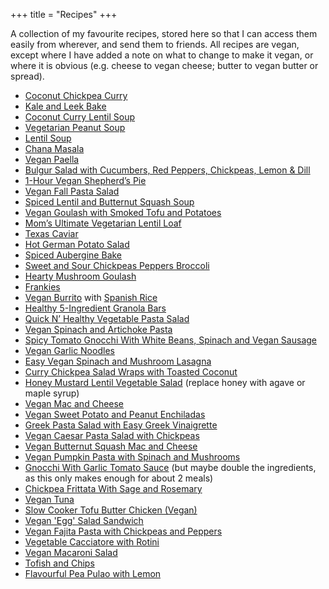 +++
title = "Recipes"
+++

A collection of my favourite recipes, stored here so that I can access them easily from wherever, and send them to friends. All recipes are vegan, except where I have added a note on what to change to make it vegan, or where it is obvious (e.g. cheese to vegan cheese; butter to vegan butter or spread).

- [Coconut Chickpea Curry](https://jessicainthekitchen.com/coconut-chickpea-curry-recipe/)
- [Kale and Leek Bake](https://www.redonline.co.uk/health-self/nutrition/a524662/smith-daughters-kale-and-leek-bake/)
- [Coconut Curry Lentil Soup](https://vegangela.com/2014/01/09/coconut-curry-lentil-soup/)
- [Vegetarian Peanut Soup](https://cookieandkate.com/2013/west-african-peanut-soup/)
- [Lentil Soup](https://cookieandkate.com/2019/best-lentil-soup-recipe/)
- [Chana Masala](https://www.bbcgoodfood.com/recipes/chana-masala)
- [Vegan Paella](https://veganheaven.org/recipe/vegan-paella/)
- [Bulgur Salad with Cucumbers, Red Peppers, Chickpeas, Lemon & Dill](https://www.onceuponachef.com/recipes/bulgur-salad-with-cucumbers-red-peppers-chick-peas-lemon-and-dill.html)
- [1-Hour Vegan Shepherd’s Pie](https://minimalistbaker.com/1-hour-vegan-shepherds-pie/)
- [Vegan Fall Pasta Salad](https://www.rabbitandwolves.com/vegan-fall-pasta-salad/)
- [Spiced Lentil and Butternut Squash Soup](https://www.bbcgoodfood.com/recipes/spiced-lentil-butternut-squash-soup)
- [Vegan Goulash with Smoked Tofu and Potatoes](https://www.elephantasticvegan.com/vegan-goulash-with-smoked-tofu-potatoes/)
- [Mom’s Ultimate Vegetarian Lentil Loaf](https://www.ambitiouskitchen.com/moms-ultimate-vegetarian-lentil-loaf/)
- [Texas Caviar](https://simple-veganista.com/texas-caviar/)
- [Hot German Potato Salad](https://www.delish.com/cooking/recipe-ideas/a19637562/hot-german-potato-salad-recipe/ (substitute bacon for vegan mock bacon))
- [Spiced Aubergine Bake](https://www.bbcgoodfood.com/recipes/spiced-aubergine-bake)
- [Sweet and Sour Chickpeas Peppers Broccoli](https://www.veganricha.com/sweet-and-sour-chickpeas-peppers-broccoli/)
- [Hearty Mushroom Goulash](https://www.onegreenplanet.org/vegan-recipe/mushroom-goulash/)
- [Frankies](https://www.feastingathome.com/indian-frankie-recipe/)
- [Vegan Burrito](https://www.acouplecooks.com/vegan-burrito/) with [Spanish Rice](https://www.acouplecooks.com/spanish-rice/)
- [Healthy 5-Ingredient Granola Bars](https://minimalistbaker.com/healthy-5-ingredient-granola-bars/)
- [Quick N’ Healthy Vegetable Pasta Salad](https://simple-veganista.com/healthy-chickpea-vegetable-pasta-salad/)
- [Vegan Spinach and Artichoke Pasta](https://www.hummusapien.com/vegan-spinach-and-artichoke-pasta/)
- [Spicy Tomato Gnocchi With White Beans, Spinach and Vegan Sausage](https://www.plantbasedjane.com/2017/06/spicy-tomato-gnocchi-with-white-beans-spinach-vegan-sausage/)
- [Vegan Garlic Noodles](https://zardyplants.com/recipes/entrees/vegan-garlic-noodles/)
- [Easy Vegan Spinach and Mushroom Lasagna](https://blog.fatfreevegan.com/2006/03/my-favorite-lasagna.html)
- [Curry Chickpea Salad Wraps with Toasted Coconut](https://www.feastingathome.com/curry-chickpea-salad/)
- [Honey Mustard Lentil Vegetable Salad](https://www.fooduzzi.com/2016/07/honey-mustard-lentil-vegetable-salad/) (replace honey with agave or maple syrup)
- [Vegan Mac and Cheese](https://cookieandkate.com/vegan-mac-and-cheese-recipe/)
- [Vegan Sweet Potato and Peanut Enchiladas](https://www.bearplate.com/vegan-sweet-potato-and-peanut-enchiladas/)
- [Greek Pasta Salad with Easy Greek Vinaigrette](https://veganheaven.org/recipe/greek-pasta-salad/)
- [Vegan Caesar Pasta Salad with Chickpeas](https://www.emilieeats.com/chickpea-caesar-pasta-salad-vegan-gluten-free/)
- [Vegan Butternut Squash Mac and Cheese](https://lovingitvegan.com/vegan-mac-and-cheese/)
- [Vegan Pumpkin Pasta with Spinach and Mushrooms](https://happykitchen.rocks/healthy-pumpkin-pasta/)
- [Gnocchi With Garlic Tomato Sauce](https://www.peta.org/recipes/gnocchi-garlic-tomato-sauce/) (but maybe double the ingredients, as this only makes enough for about 2 meals)
- [Chickpea Frittata With Sage and Rosemary](https://www.onegreenplanet.org/vegan-recipe/chickpea-frittata-with-sage-and-rosemary/)
- [Vegan Tuna](https://lovingitvegan.com/vegan-tuna/)
- [Slow Cooker Tofu Butter Chicken (Vegan)](https://jessicainthekitchen.com/slow-cooker-tofu-butter-chicken/)
- [Vegan 'Egg' Salad Sandwich](https://simple-veganista.com/vegan-egg-salad-sandwich/)
- [Vegan Fajita Pasta with Chickpeas and Peppers](https://www.veganricha.com/vegan-fajita-pasta-with-chickpeas/)
- [Vegetable Cacciatore with Rotini](https://www.forksoverknives.com/recipes/vegan-pasta-noodles/vegetable-cacciatore-rotini/)
- [Vegan Macaroni Salad](https://lovingitvegan.com/vegan-macaroni-salad/)
- [Tofish and Chips](https://itdoesnttastelikechicken.com/tofish-and-chips-vegan-fish-and-chips/)
- [Flavourful Pea Pulao with Lemon](https://hurrythefoodup.com/flavourful-pea-pulao-lemon/)
